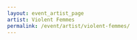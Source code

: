 ```yaml
---
layout: event_artist_page
artist: Violent Femmes
permalink: /event/artist/violent-femmes/
---
```



